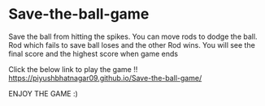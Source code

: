 # Save-the-ball-game
Save the ball from hitting the spikes. You can move rods to dodge the ball. Rod which fails to save ball loses and the other Rod wins. You will see the final score and the highest score when game ends

Click the below link to play the game !!
https://piyushbhatnagar09.github.io/Save-the-ball-game/

ENJOY THE GAME :)
